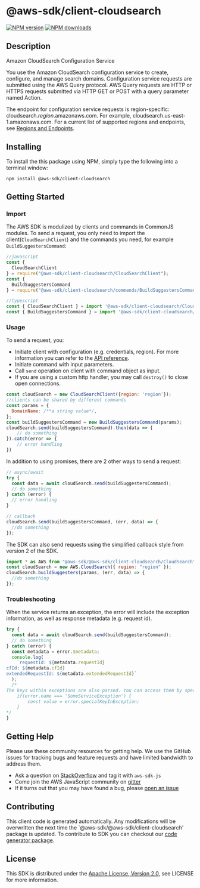 # @aws-sdk/client-cloudsearch

[![NPM version](https://img.shields.io/npm/v/@aws-sdk/client-cloudsearch/preview.svg)](https://www.npmjs.com/package/@aws-sdk/client-cloudsearch)
[![NPM downloads](https://img.shields.io/npm/dm/@aws-sdk/client-cloudsearch.svg)](https://www.npmjs.com/package/@aws-sdk/client-cloudsearch)

## Description

<fullname>Amazon CloudSearch Configuration Service</fullname> <p>You use the Amazon CloudSearch configuration service to create, configure, and manage search domains. Configuration service requests are submitted using the AWS Query protocol. AWS Query requests are HTTP or HTTPS requests submitted via HTTP GET or POST with a query parameter named Action.</p> <p>The endpoint for configuration service requests is region-specific: cloudsearch.<i>region</i>.amazonaws.com. For example, cloudsearch.us-east-1.amazonaws.com. For a current list of supported regions and endpoints, see <a href="http://docs.aws.amazon.com/general/latest/gr/rande.html#cloudsearch_region" target="_blank">Regions and Endpoints</a>.</p>

## Installing

To install the this package using NPM, simply type the following into a terminal window:

```
npm install @aws-sdk/client-cloudsearch
```

## Getting Started

### Import

The AWS SDK is modulized by clients and commands in CommonJS modules. To send a request, you only need to import the client(`CloudSearchClient`) and the commands you need, for example `BuildSuggestersCommand`:

```javascript
//javascript
const {
  CloudSearchClient
} = require("@aws-sdk/client-cloudsearch/CloudSearchClient");
const {
  BuildSuggestersCommand
} = require("@aws-sdk/client-cloudsearch/commands/BuildSuggestersCommand");
```

```javascript
//typescript
const { CloudSearchClient } = import '@aws-sdk/client-cloudsearch/CloudSearchClient';
const { BuildSuggestersCommand } = import '@aws-sdk/client-cloudsearch/commands/BuildSuggestersCommand';
```

### Usage

To send a request, you:

- Initiate client with configuration (e.g. credentials, region). For more information you can refer to the [API reference][].
- Initiate command with input parameters.
- Call `send` operation on client with command object as input.
- If you are using a custom http handler, you may call `destroy()` to close open connections.

```javascript
const cloudSearch = new CloudSearchClient({region: 'region'});
//clients can be shared by different commands
const params = {
  DomainName: /**a string value*/,
};
const buildSuggestersCommand = new BuildSuggestersCommand(params);
cloudSearch.send(buildSuggestersCommand).then(data => {
    // do something
}).catch(error => {
    // error handling
})
```

In addition to using promises, there are 2 other ways to send a request:

```javascript
// async/await
try {
  const data = await cloudSearch.send(buildSuggestersCommand);
  // do something
} catch (error) {
  // error handling
}
```

```javascript
// callback
cloudSearch.send(buildSuggestersCommand, (err, data) => {
  //do something
});
```

The SDK can also send requests using the simplified callback style from version 2 of the SDK.

```javascript
import * as AWS from "@aws-sdk/@aws-sdk/client-cloudsearch/CloudSearch";
const cloudSearch = new AWS.CloudSearch({ region: "region" });
cloudSearch.buildSuggesters(params, (err, data) => {
  //do something
});
```

### Troubleshooting

When the service returns an exception, the error will include the exception information, as well as response metadata (e.g. request id).

```javascript
try {
  const data = await cloudSearch.send(buildSuggestersCommand);
  // do something
} catch (error) {
  const metadata = error.$metadata;
  console.log(
    `requestId: ${metadata.requestId}
cfId: ${metadata.cfId}
extendedRequestId: ${metadata.extendedRequestId}`
  );
  /*
The keys within exceptions are also parsed. You can access them by specifying exception names:
    if(error.name === 'SomeServiceException') {
        const value = error.specialKeyInException;
    }
*/
}
```

## Getting Help

Please use these community resources for getting help. We use the GitHub issues for tracking bugs and feature requests and have limited bandwidth to address them.

- Ask a question on [StackOverflow](https://stackoverflow.com/questions/tagged/aws-sdk-js) and tag it with `aws-sdk-js`
- Come join the AWS JavaScript community on [gitter](https://gitter.im/aws/aws-sdk-js-v3)
- If it turns out that you may have found a bug, please [open an issue](https://github.com/aws/aws-sdk-js-v3/issues)

## Contributing

This client code is generated automatically. Any modifications will be overwritten the next time the `@aws-sdk/@aws-sdk/client-cloudsearch' package is updated. To contribute to SDK you can checkout our [code generator package][].

## License

This SDK is distributed under the
[Apache License, Version 2.0](http://www.apache.org/licenses/LICENSE-2.0),
see LICENSE for more information.

[code generator package]: https://github.com/aws/aws-sdk-js-v3/tree/master/packages/service-types-generator
[api reference]: https://docs.aws.amazon.com/AWSJavaScriptSDK/latest/

